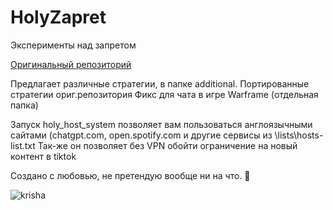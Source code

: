 # HolyZapret
Эксперименты над запретом

[Оригинальный репозиторий](https://github.com/Flowseal/zapret-discord-youtube)

Предлагает различные стратегии, в папке additional.
Портированные стратегии ориг.репозитория
Фикс для чата в игре Warframe (отдельная папка)

Запуск holy_host_system позволяет вам пользоваться англоязычными сайтами (chatgpt.com, open.spotify.com и другие сервисы из \lists\hosts-list.txt
Так-же он позволяет без VPN обойти ограничение на новый контент в tiktok

Создано с любовью, не претендую вообще ни на что. 🩷

![krisha](https://github.com/user-attachments/assets/473cc1a9-8e86-4330-996e-9ae58401ab87)
